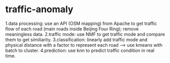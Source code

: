 # traffic-anomaly
1.data processing: use an API (OSM mapping) from Apache to get traffic flow of each road (main roads inside Beijing Four Ring); remove meaningless data. 
2.traffic mode: use NMF to get traffic mode and compare them to get similiarity. 
3.classification: linearly add traffic mode and physical distance with a factor to represent each road --> use kmeans with batch to cluster. 
4.prediction: use knn to predict traffic condition in real time. 
